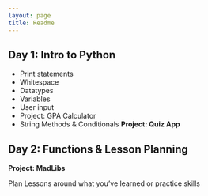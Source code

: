 ```yaml
---
layout: page
title: Readme
---
```


## Day 1: Intro to Python
- Print statements
- Whitespace
- Datatypes
- Variables
- User input
- Project: GPA Calculator
- String Methods & Conditionals
**Project: Quiz App**

## Day 2: Functions & Lesson Planning
**Project: MadLibs**

Plan Lessons around what you’ve learned or practice skills
